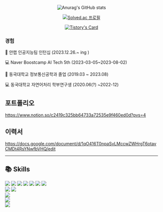 <div align=center>
  
![Anurag's GitHub stats](https://github-readme-stats.vercel.app/api?username=imsmile2000&show_icons=true)

[![Solved.ac
프로필](http://mazassumnida.wtf/api/v2/generate_badge?boj=imsmile2000)](https://solved.ac/imsmile2000)

[![Tistory's Card](https://github-readme-tistory-card.vercel.app/api?name=imsmile2000)](https://imsmile2000.tistory.com)

</div>

### 경험

🏢 안랩 인공지능팀 인턴십 (2023.12.26.~ ing )<br>

💻 Naver Boostcamp AI Tech 5th (2023-03-05~2023-08-02)<br>

🏫 동국대학교 정보통신공학과 졸업 (2019.03 ~ 2023.08)

💻 동국대학교 자연어처리 학부연구생 (2020.06(?) ~2022-12)<br>


## 포트폴리오
https://www.notion.so/c2419c325bb64733a72535e9f460ed0d?pvs=4

## 이력서
https://docs.google.com/document/d/1qO416T0npaSvLMccwZWHrgT6otavCMDt4RsYNwfbVHQ/edit

----

## 📚 Skills
<div align=left> 
  <img src="https://img.shields.io/badge/Python-3776AB?style=for-the-badge&logo=python&logoColor=white">
  <img src="https://img.shields.io/badge/OpenCV-5C3EE8?style=for-the-badge&logo=opencv&logoColor=white">
  <img src="https://img.shields.io/badge/pytorch-EE4C2C?style=for-the-badge&logo=pytorch&logoColor=white">
  <img src="https://img.shields.io/badge/streamlit-FF4B4B?style=for-the-badge&logo=streamlit&logoColor=white">
  <img src="https://img.shields.io/badge/wandb-FF4B4B?style=for-the-badge&logo=wandb&logoColor=white">
  <img src="https://img.shields.io/badge/pandas-150458?style=for-the-badge&logo=pandas&logoColor=white">
  <img src="https://img.shields.io/badge/YOLO-00FFFF?style=for-the-badge&logo=yolo&logoColor=white">
  <br>
  <img src="https://img.shields.io/badge/React-61DAFB?style=for-the-badge&logo=react&logoColor=white">
  <img src="https://img.shields.io/badge/html-E34F26?style=for-the-badge&logo=html&logoColor=white">
  <br>
  <img src="https://img.shields.io/badge/mysql-4479A1?style=for-the-badge&logo=mysql&logoColor=white">
  <br>
  <img src="https://img.shields.io/badge/amazonaws-232F3E?style=for-the-badge&logo=amazonaws&logoColor=white">
  <br>
  <img src="https://img.shields.io/badge/RASA-5A17EE?style=for-the-badge&logo=rasa&logoColor=white">
</div>
